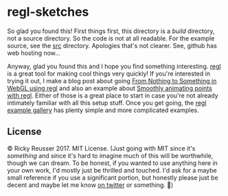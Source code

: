 # regl-sketches

So glad you found this! First things first, this directory is a *build* directory, not a source directory. So the code is not at all readable. For the example source, see the [src](https://github.com/rreusser/demos/tree/master/regl-sketches/src) directory. Apologies that's not clearer. See, github has web hosting now...

Anyway, glad you found this and I hope you find something interesting. [regl](github.com/regl-project/regl) is a great tool for making cool things very quickly! If you're interested in trying it out, I make a blog post about going [From Nothing to Something in WebGL using regl](http://rickyreusser.com/2016/12/07/from-nothing-to-something-in-webgl/) and also an example about [Smoothly animating points with regl](https://github.com/rreusser/smoothly-animating-points-with-regl). Either of those is a great place to start in case you're not already intimately familiar with all this setup stuff. Once you get going, the [regl example gallery](https://regl-project.github.io/regl/www/gallery.html) has plenty simple and more complicated examples.

## License

&copy; Ricky Reusser 2017. MIT License. (Just going with MIT since it's *something* and since it's hard to imagine much of this will be worthwhile, though we can dream. To be honest, if you wanted to use anything here in your own work, I'd mostly just be thrilled and touched. I'd ask for a maybe small reference if you use a significant portion, but honestly please just be decent and maybe let me know [on twitter](https://twitter.com/rickyreusser) or something. 🚀)
